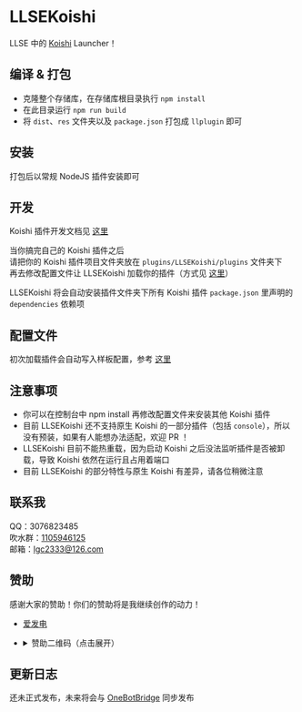 <!-- markdownlint-disable MD033 -->

# LLSEKoishi

LLSE 中的 [Koishi](https://koishi.chat/) Launcher！

## 编译 & 打包

- 克隆整个存储库，在存储库根目录执行 `npm install`
- 在此目录运行 `npm run build`
- 将 `dist`、`res` 文件夹以及 `package.json` 打包成 `llplugin` 即可

## 安装

打包后以常规 NodeJS 插件安装即可

## 开发

Koishi 插件开发文档见 [这里](https://koishi.chat/guide/)

当你搞完自己的 Koishi 插件之后  
请把你的 Koishi 插件项目文件夹放在 `plugins/LLSEKoishi/plugins` 文件夹下  
再去修改配置文件让 LLSEKoishi 加载你的插件（方式见 [这里](https://koishi.chat/guide/plugin/index.html#%E5%9C%A8%E9%85%8D%E7%BD%AE%E6%96%87%E4%BB%B6%E4%B8%AD%E5%8A%A0%E8%BD%BD)）

LLSEKoishi 将会自动安装插件文件夹下所有 Koishi 插件 `package.json` 里声明的 `dependencies` 依赖项

## 配置文件

初次加载插件会自动写入样板配置，参考 [这里](res/koishi.yml)

## 注意事项

- 你可以在控制台中 npm install 再修改配置文件来安装其他 Koishi 插件
- 目前 LLSEKoishi 还不支持原生 Koishi 的一部分插件（包括 `console`），所以没有预装，如果有人能想办法适配，欢迎 PR ！
- LLSEKoishi 目前不能热重载，因为启动 Koishi 之后没法监听插件是否被卸载，导致 Koishi 依然在运行且占用着端口
- 目前 LLSEKoishi 的部分特性与原生 Koishi 有差异，请各位稍微注意

## 联系我

QQ：3076823485  
吹水群：[1105946125](https://jq.qq.com/?_wv=1027&k=Z3n1MpEp)  
邮箱：<lgc2333@126.com>

## 赞助

感谢大家的赞助！你们的赞助将是我继续创作的动力！

- [爱发电](https://afdian.net/@lgc2333)
- <details>
    <summary>赞助二维码（点击展开）</summary>

  ![讨饭](https://raw.githubusercontent.com/lgc2333/ShigureBotMenu/master/src/imgs/sponsor.png)

  </details>

## 更新日志

还未正式发布，未来将会与 [OneBotBridge](../OneBotBridge) 同步发布
